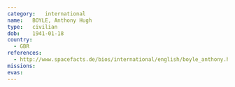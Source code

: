 ```yaml
---
category:	international
name:	BOYLE, Anthony Hugh
type:	civilian
dob:	1941-01-18
country:
  - GBR
references:
  - http://www.spacefacts.de/bios/international/english/boyle_anthony.htm
missions:
evas:
---
```

